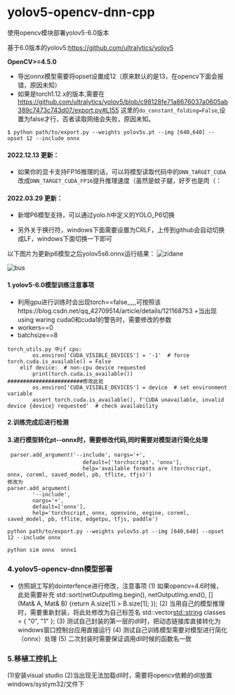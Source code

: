 # yolov5-opencv-dnn-cpp
使用opencv模块部署yolov5-6.0版本

基于6.0版本的yolov5:https://github.com/ultralytics/yolov5

**OpenCV>=4.5.0**

+ 导出onnx模型需要将opset设置成12（原来默认的是13，在opencv下面会报错，原因未知）</br>
+ 如果是torch1.12.x的版本,需要在
https://github.com/ultralytics/yolov5/blob/c98128fe71a8676037a0605ab389c7473c743d07/export.py#L155
这里的```do_constant_folding=False```,设置为false才行，否者读取网络会失败，原因未知。<br>
```
$ python path/to/export.py --weights yolov5s.pt --img [640,640] --opset 12 --include onnx
```
#### 2022.12.13 更新：
+ 如果你的显卡支持FP16推理的话，可以将模型读取代码中的```DNN_TARGET_CUDA```改成```DNN_TARGET_CUDA_FP16```提升推理速度（虽然是蚊子腿，好歹也是肉（： 
#### 2022.03.29 更新：  

+ 新增P6模型支持，可以通过yolo.h中定义的YOLO_P6切换  

+ 另外关于换行符，windows下面需要设置为CRLF，上传到github会自动切换成LF，windows下面切换一下即可

以下图片为更新p6模型之后yolov5s6.onnx运行结果：
![zidane](https://user-images.githubusercontent.com/52729998/160559827-45572f7e-54e8-4653-b9be-6d287912b065.jpg)

![bus](https://user-images.githubusercontent.com/52729998/160559831-3ddf926d-b7c3-4687-bd57-26dd4d1cc055.jpg)



#### 1.yolov5-6.0模型训练注意事项
+ 利用gpu进行训练时会出现torch==false,,,,,可按照该https://blog.csdn.net/qq_42709514/article/details/121168753 
+当出现using waring cuda0和cuda1的警告时，需要修改的参数
+ workers==0       
+ batchsize==8
```
torch_utils.py 中if cpu:
        os.environ['CUDA_VISIBLE_DEVICES'] = '-1'  # force torch.cuda.is_available() = False
    elif device:  # non-cpu device requested
        print(torch.cuda.is_available())        ########################修改此处
        os.environ['CUDA_VISIBLE_DEVICES'] = device  # set environment variable
        assert torch.cuda.is_available(), f'CUDA unavailable, invalid device {device} requested'  # check availability
```
#### 2.训练完成后进行检测


#### 3.进行模型转化pt--onnx时，需要修改代码,同时需要对模型进行简化处理
```
 parser.add_argument('--include', nargs='+',
                        default=['torchscript'，'onnx'],
                        help='available formats are (torchscript, onnx, coreml, saved_model, pb, tflite, tfjs)')
修改为
parser.add_argument(
        '--include',
        nargs='+',
        default=['onnx'],
        help='torchscript, onnx, openvino, engine, coreml, saved_model, pb, tflite, edgetpu, tfjs, paddle')
```
```
python path/to/export.py --weights yolov5s.pt --img [640,640] --opset 12 --include onnx
```

```
python sim onnx  onnx1
```

### 4.yolov5-opencv-dnn模型部署
+ 仿照胡工写的dointerfence进行修改，注意事项
(1)
如果opencv=4.6时候，此处需要补充
std::sort(netOutputImg.begin(), netOutputImg.end(), [](Mat& A, Mat& B) {return A.size[1] > B.size[1]; });
(2)
当用自己的模型推理时，需要重新封装，将此处修改为自己标签名
std::vector<std::string> classes = { "0", "1" };
(3)
测试自己封装的第一层的dll时，把动态链接库直接转化为windows窗口控制台应用直接运行
(4)
测试自己训练模型需要对模型进行简化（onnx）处理
(5)
二次封装时需要保证调用dll时候的函数名一致


### 5.移植工控机上
(1)安装visual studio
(2)当出现无法加载dll时，需要将opencv依赖的dll放置windows/systym32/文件下
